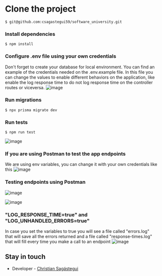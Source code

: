 # Clone the project 
~~~
$ git@github.com:csagastegui59/software_university.git
~~~

### Install dependencies  
~~~
$ npm install
~~~

### Configure .env file using your own credentials
Don't forget to create your database for local environment. You can find an example of the credentials needed on the .env.example file. In this file you can change the values to enable different behaviors on the application, like enable the log response time to do not log response time on the controller routes or viceversa.
![image](https://github.com/csagastegui59/software_university/assets/45051315/6812a338-0b87-4bb3-91f0-5ff09a44bb42)

### Run migrations
~~~
$ npx prisma migrate dev
~~~

### Run tests

~~~
$ npm run test
~~~

![image](https://github.com/csagastegui59/software_university/assets/45051315/92a30e6e-efd4-4f68-b6f0-82c5def2d3d4)

### If you are using Postman to test the app endpoints
We are using env variables, you can change it with your own credentials like this
![image](https://github.com/csagastegui59/software_university/assets/45051315/e28a3650-e603-477b-93a1-f5e4b94648bc)

### Testing endpoints using Postman
![image](https://github.com/csagastegui59/software_university/assets/45051315/7e4f64d4-7444-4c3d-a432-1c16bb692145)

![image](https://github.com/csagastegui59/software_university/assets/45051315/f9c4d1d8-9f4d-4405-94e3-c39239633791)

### "LOG_RESPONSE_TIME=true" and "LOG_UNHANDLED_ERRORS=true" 
In case you set the variables to true you will see a file called "errors.log" that will save all the errors returned and a file called "response-times.log" that will fill every time you make a call to an endpoint
![image](https://github.com/csagastegui59/software_university/assets/45051315/649d8c5d-4ce8-4b3c-a9ef-4c7f544773d2)

## Stay in touch

- Developer - [Christian Sagástegui](https://github.com/csagastegui59)
